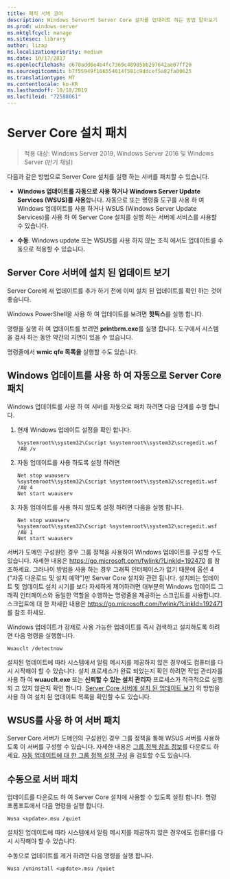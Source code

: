 ```yaml
---
title: 패치 서버 코어
description: Windows Server의 Server Core 설치를 업데이트 하는 방법 알아보기
ms.prod: windows-server
ms.mktglfcycl: manage
ms.sitesec: library
author: lizap
ms.localizationpriority: medium
ms.date: 10/17/2017
ms.openlocfilehash: d670add6e4b4fc7369c48905bb297642ae07ff20
ms.sourcegitcommit: b7f55949f166554614f581c9ddcef5a82fa00625
ms.translationtype: MT
ms.contentlocale: ko-KR
ms.lasthandoff: 10/18/2019
ms.locfileid: "72588061"
---
```

# <a name="patch-a-server-core-installation"></a>Server Core 설치 패치

> 적용 대상: Windows Server 2019, Windows Server 2016 및 Windows Server (반기 채널)

다음과 같은 방법으로 Server Core 설치를 실행 하는 서버를 패치할 수 있습니다.

- **Windows 업데이트를 자동으로 사용 하거나 Windows Server Update Services (WSUS)를 사용**합니다. 자동으로 또는 명령줄 도구를 사용 하 여 Windows 업데이트를 사용 하거나 WSUS (Windows Server Update Services)를 사용 하 여 Server Core 설치를 실행 하는 서버에 서비스를 사용할 수 있습니다.

- **수동**. Windows update 또는 WSUS를 사용 하지 않는 조직 에서도 업데이트를 수동으로 적용할 수 있습니다.

## <a name="view-the-updates-installed-on-your-server-core-server"></a>Server Core 서버에 설치 된 업데이트 보기
Server Core에 새 업데이트를 추가 하기 전에 이미 설치 된 업데이트를 확인 하는 것이 좋습니다.

Windows PowerShell을 사용 하 여 업데이트를 보려면 **핫픽스**를 실행 합니다.

명령을 실행 하 여 업데이트를 보려면 **printbrm.exe**를 실행 합니다. 도구에서 시스템을 검사 하는 동안 약간의 지연이 있을 수 있습니다.

명령줄에서 **wmic qfe 목록을** 실행할 수도 있습니다. 

## <a name="patch-server-core-automatically-with-windows-update"></a>Windows 업데이트를 사용 하 여 자동으로 Server Core 패치

Windows 업데이트를 사용 하 여 서버를 자동으로 패치 하려면 다음 단계를 수행 합니다.

1. 현재 Windows 업데이트 설정을 확인 합니다.
   ```
   %systemroot%\system32\Cscript %systemroot%\system32\scregedit.wsf /AU /v 
   ```

2. 자동 업데이트를 사용 하도록 설정 하려면

   ```
   Net stop wuauserv 
   %systemroot%\system32\Cscript %systemroot%\system32\scregedit.wsf /AU 4 
   Net start wuauserv
   ```  

3. 자동 업데이트를 사용 하지 않도록 설정 하려면 다음을 실행 합니다.

   ```
   Net stop wuauserv 
   %systemroot%\system32\Cscript %systemroot%\system32\scregedit.wsf /AU 1 
   Net start wuauserv 
   ```

서버가 도메인 구성원인 경우 그룹 정책을 사용하여 Windows 업데이트를 구성할 수도 있습니다. 자세한 내용은 https://go.microsoft.com/fwlink/?LinkId=192470 를 참조하세요. 그러나이 방법을 사용 하는 경우 그래픽 인터페이스가 없기 때문에 옵션 4 ("자동 다운로드 및 설치 예약")만 Server Core 설치와 관련 됩니다. 설치되는 업데이트 및 업데이트 설치 시기를 보다 자세하게 제어하려면 대부분의 Windows 업데이트 그래픽 인터페이스와 동일한 역할을 수행하는 명령줄을 제공하는 스크립트를 사용합니다. 스크립트에 대 한 자세한 내용은 https://go.microsoft.com/fwlink/?LinkId=192471 를 참조 하세요.

Windows 업데이트가 강제로 사용 가능한 업데이트를 즉시 검색하고 설치하도록 하려면 다음 명령을 실행합니다.

```
Wuauclt /detectnow 
```

설치된 업데이트에 따라 시스템에서 알림 메시지를 제공하지 않은 경우에도 컴퓨터를 다시 시작해야 할 수 있습니다. 설치 프로세스가 완료 되었는지 확인 하려면 작업 관리자를 사용 하 여 **wuauclt.exe** 또는 **신뢰할 수 있는 설치 관리자** 프로세스가 적극적으로 실행 되 고 있지 않은지 확인 합니다. [Server Core 서버에 설치 된 업데이트 보기](#view-the-updates-installed-on-your-server-core-server) 의 방법을 사용 하 여 설치 된 업데이트 목록을 확인할 수도 있습니다.

## <a name="patch-the-server-with-wsus"></a>WSUS를 사용 하 여 서버 패치 

Server Core 서버가 도메인의 구성원인 경우 그룹 정책을 통해 WSUS 서버를 사용하도록 이 서버를 구성할 수 있습니다. 자세한 내용은 [그룹 정책 참조 정보](https://www.microsoft.com/download/details.aspx?id=25250)를 다운로드 하세요. [자동 업데이트에 대 한 그룹 정책 설정 구성](../windows-server-update-services/deploy/4-configure-group-policy-settings-for-automatic-updates.md) 을 검토할 수도 있습니다.

## <a name="patch-the-server-manually"></a>수동으로 서버 패치

업데이트를 다운로드 하 여 Server Core 설치에 사용할 수 있도록 설정 합니다.
명령 프롬프트에서 다음 명령을 실행 합니다.

```
Wusa <update>.msu /quiet 
```

설치된 업데이트에 따라 시스템에서 알림 메시지를 제공하지 않은 경우에도 컴퓨터를 다시 시작해야 할 수 있습니다.

수동으로 업데이트를 제거 하려면 다음 명령을 실행 합니다.

```
Wusa /uninstall <update>.msu /quiet 
```

